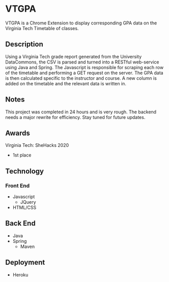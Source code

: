 # VTGPA
VTGPA is a Chrome Extension to display corresponding GPA data on the Virginia Tech Timetable of classes.
## Description
Using a Virginia Tech grade report generated from the University DataCommons, the CSV is parsed and turned into a RESTful web-service using Java and Spring. The Javascript is responsible for scraping each row of the timetable and performing a GET request on the server. The GPA data is then calculated specific to the instructor and course. A new column is added on the timetable and the relevant data is written in.

## Notes
This project was completed in 24 hours and is very rough. The backend needs a major rewrite for efficiency. Stay tuned for future updates.

## Awards
Virginia Tech: SheHacks 2020
* 1st place

## Technology
### Front End
* Javascript  
  * JQuery  
* HTML/CSS
## Back End
* Java  
* Spring  
   * Maven
## Deployment
* Heroku

 
